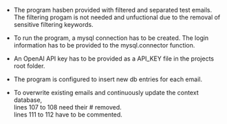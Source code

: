 - The program hasben provided with filtered and separated test emails. The filtering progam is not needed and unfuctional due to the removal of sensitive filtering keywords. 

- To run the program, a mysql connection has to be created. The login information has to be provided to the
    mysql.connector function.

- An OpenAI API key has to be provided as a API_KEY file in the projects root folder.

- The program is configured to insert new db entries for each email.
- To overwrite existing emails and continuously update the context database, <br> 
    lines 107 to 108 need their # removed. <br>
    lines 111 to 112 have to be commented.